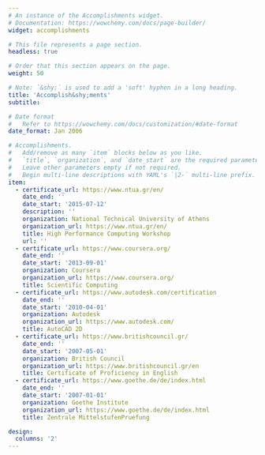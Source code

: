 ```yaml
---
# An instance of the Accomplishments widget.
# Documentation: https://wowchemy.com/docs/page-builder/
widget: accomplishments

# This file represents a page section.
headless: true

# Order that this section appears on the page.
weight: 50

# Note: `&shy;` is used to add a 'soft' hyphen in a long heading.
title: 'Accomplish&shy;ments'
subtitle:

# Date format
#   Refer to https://wowchemy.com/docs/customization/#date-format
date_format: Jan 2006

# Accomplishments.
#   Add/remove as many `item` blocks below as you like.
#   `title`, `organization`, and `date_start` are the required parameters.
#   Leave other parameters empty if not required.
#   Begin multi-line descriptions with YAML's `|2-` multi-line prefix.
item:
  - certificate_url: https://www.ntua.gr/en/
    date_end: ''
    date_start: '2015-07-12'
    description: ''
    organization: National Technical University of Athens
    organization_url: https://www.ntua.gr/en/
    title: High Performance Computing Workshop
    url: ''
  - certificate_url: https://www.coursera.org/
    date_end: ''
    date_start: '2013-09-01'
    organization: Coursera
    organization_url: https://www.coursera.org/
    title: Scientific Computing
  - certificate_url: https://www.autodesk.com/certification
    date_end: ''
    date_start: '2010-04-01'
    organization: Autodesk
    organization_url: https://www.autodesk.com/
    title: AutoCAD 2D
  - certificate_url: https://www.britishcouncil.gr/
    date_end: ''
    date_start: '2007-05-01'
    organization: British Council
    organization_url: https://www.britishcouncil.gr/en
    title: Certificate of Proficiency in English
  - certificate_url: https://www.goethe.de/de/index.html
    date_end: ''
    date_start: '2007-01-01'
    organization: Goethe Institute
    organization_url: https://www.goethe.de/de/index.html
    title: Zentrale MittelstufenPruefung

design:
  columns: '2'
---
```

